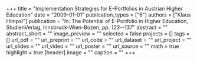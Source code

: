 +++
title = "Implementation Strategies for E-Portfolios in Austrian Higher Education"
date = "2009-01-01"
publication_types = ["6"]
authors = ["Klaus Himpsl"]
publication = "In: The Potential of E-Portfolio in Higher Education, StudienVerlag, Innsbruck-Wien-Bozen, _pp. 123--137_"
abstract = ""
abstract_short = ""
image_preview = ""
selected = false
projects = []
tags = []
url_pdf = ""
url_preprint = ""
url_code = ""
url_dataset = ""
url_project = ""
url_slides = ""
url_video = ""
url_poster = ""
url_source = ""
math = true
highlight = true
[header]
image = ""
caption = ""
+++
